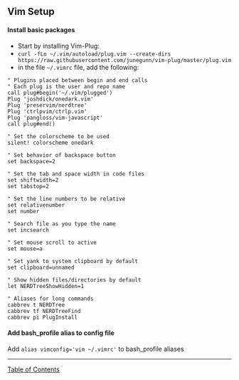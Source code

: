 ## Vim Setup

#### Install basic packages
- Start by installing Vim-Plug:
 - `curl -fLo ~/.vim/autoload/plug.vim --create-dirs https://raw.githubusercontent.com/junegunn/vim-plug/master/plug.vim`
- in the file `~/.vimrc` file, add the following:
```
" Plugins placed between begin and end calls
" Each plug is the user and repo name
call plug#begin('~/.vim/plugged')
Plug 'joshdick/onedark.vim'
Plug 'preservim/nerdtree'
Plug 'ctrlpvim/ctrlp.vim'
Plug 'pangloss/vim-javascript'
call plug#end()

" Set the colorscheme to be used
silent! colorscheme onedark

" Set behavior of backspace button
set backspace=2

" Set the tab and space width in code files
set shiftwidth=2
set tabstop=2

" Set the line numbers to be relative
set relativenumber
set number

" Search file as you type the name
set incsearch

" Set mouse scroll to active
set mouse=a

" Set yank to system clipboard by default
set clipboard=unnamed

" Show hidden files/directories by default
let NERDTreeShowHidden=1

" Aliases for long commands
cabbrev t NERDTree
cabbrev tf NERDTreeFind
cabbrev pi PlugInstall

```

#### Add bash_profile alias to config file
Add `alias vimconfig='vim ~/.vimrc'` to bash_profile aliases


***
[Table of Contents](../README.md)
